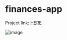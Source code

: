 # finances-app

Project link: [HERE](https://finances-star.vercel.app/)

![image](https://user-images.githubusercontent.com/64482847/219016702-e12ab5c6-cafe-473e-adc7-8307d6a26592.png)
